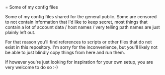 
= Some of my config files

Some of my config files shared for the general public.
Some are censored to not contain information that I'd like to keep secret,
most things that contain a lot of account data / host names / very telling path names
are just plainly left out.

For that reason you'll find references to scripts or other files that do not exist
in this repository. I'm sorry for the inconvenience, but you'll likely not be able
to just blindly copy things from here and run them.

If however you're just looking for inspiration for your own setup,
you are very welcome to do so :-)

